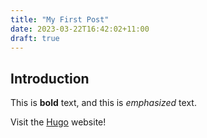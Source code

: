 ```yaml
---
title: "My First Post"
date: 2023-03-22T16:42:02+11:00
draft: true
---
```

## Introduction

This is **bold** text, and this is *emphasized* text.

Visit the [Hugo](https://gohugo.io) website!